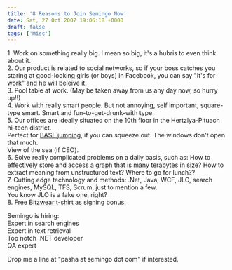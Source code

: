 ```yaml
---
title: '8 Reasons to Join Semingo Now'
date: Sat, 27 Oct 2007 19:06:18 +0000
draft: false
tags: ['Misc']
---
```


1\. Work on something really big. I mean so big, it's a hubris to even think about it.  
2\. Our product is related to social networks, so if your boss catches you staring at good-looking girls (or boys) in Facebook, you can say "It's for work" and he will beleive it.  
3\. Pool table at work. (May be taken away from us any day now, so hurry up!!)  
4\. Work with really smart people. But not annoying, self important, square-type smart. Smart and fun-to-get-drunk-with type.  
5\. Our offices are ideally situated on the 10th floor in the Hertzlya-Pituach hi-tech district.  
Perfect for [BASE jumping](http://en.wikipedia.org/wiki/BASE_jumping), if you can squeeze out. The windows don't open that much.  
View of the sea (if CEO).  
6\. Solve really complicated problems on a daily basis, such as: How to effectively store and access a graph that is many terabytes in size? How to extract meaning from unstructured text? Where to go for lunch??  
7\. Cutting edge technology and methods: .Net, Java, WCF, JLO, search engines, MySQL, TFS, Scrum, just to mention a few.  
You know JLO is a fake one, right?  
8\. Free [Bitzwear t-shirt](http://www.bitzwear.com) as signing bonus.  
  
Semingo is hiring:  
Expert in search engines  
Expert in text retrieval  
Top notch .NET developer  
QA expert  
  
Drop me a line at "pasha at semingo dot com" if interested.